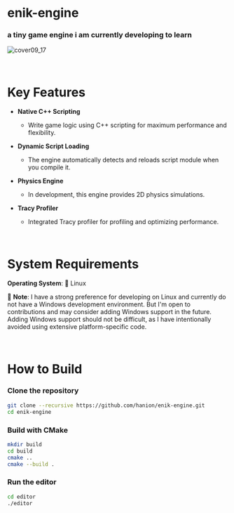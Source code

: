 # enik-engine

### a tiny game engine i am currently developing to learn

![cover09_17](https://github.com/hanion/enik-engine/assets/55713249/d56e812d-7972-4913-ba6d-3da2708bff38)

<br>

# Key Features
- **Native C++ Scripting**
  - Write game logic using C++ scripting for maximum performance and flexibility.

- **Dynamic Script Loading**
  - The engine automatically detects and reloads script module when you compile it.

- **Physics Engine**
  - In development, this engine provides 2D physics simulations.

- **Tracy Profiler**
  - Integrated Tracy profiler for profiling and optimizing performance.


<br>


# System Requirements

**Operating System**: 🐧 Linux

📣 **Note**: 
I have a strong preference for developing on Linux and currently do not have a Windows development environment.
But I'm open to contributions and may consider adding Windows support in the future.
Adding Windows support should not be difficult, as I have intentionally avoided using extensive platform-specific code.

<br>

# How to Build

### Clone the repository

```bash
git clone --recursive https://github.com/hanion/enik-engine.git
cd enik-engine
```

### Build with CMake

```bash
mkdir build
cd build
cmake ..
cmake --build .
```

### Run the editor

```bash
cd editor
./editor
```
